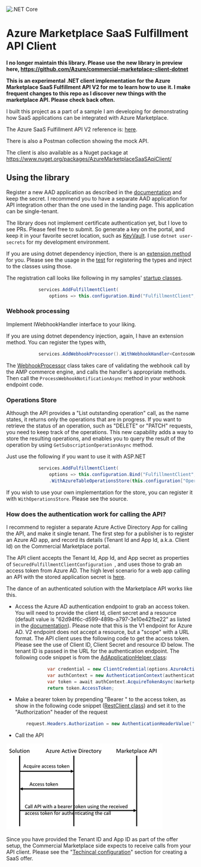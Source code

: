![.NET Core](https://github.com/Ercenk/AzureMarketplaceSaaSApiClient/workflows/.NET%20Core/badge.svg)

# Azure Marketplace SaaS Fulfillment API Client

**I no longer maintain this library. Please use the new library in preview here, https://github.com/Azure/commercial-marketplace-client-dotnet**

**This is an experimental .NET client implementation for the Azure Marketplace SaaS Fulfillment API V2 for me to learn how to use it. I make frequent changes to this repo as I discover new things with the marketplace API. Please check back often.**

I built this project as a part of a sample I am developing for demonstrating how SaaS applications can be integrated with Azure Marketplace.

The Azure SaaS Fulfillment API V2 reference is: [here](https://docs.microsoft.com/en-us/azure/marketplace/cloud-partner-portal/saas-app/cpp-saas-fulfillment-api-v2#update-a-subscription).

There is also a Postman collection showing the mock API.

The client is also available as a Nuget package at https://www.nuget.org/packages/AzureMarketplaceSaaSApiClient/

## Using the library

Register a new AAD application as described in the [documentation](https://docs.microsoft.com/en-us/azure/active-directory/develop/scenario-web-app-call-api-app-registration) and keep the secret. I recommend you to have a separate AAD application for API integration other than the one used in the landing page. This application can be single-tenant.

The library does not implement certificate authentication yet, but I love to see PRs. Please feel free to submit. So generate a key on the portal, and keep it in your favorite secret location, such as [KeyVault](https://docs.microsoft.com/en-us/aspnet/core/security/key-vault-configuration?view=aspnetcore-2.2). I use ```dotnet user-secrets``` for my development environment.

If you are using dotnet dependency injection, there is an [extension method](https://github.com/Ercenk/AzureMarketplaceSaaSApiClient/blob/master/src/FulfillmentClientServiceCollectionExtensions.cs) for you. Please see the usage in the [test](https://github.com/Ercenk/AzureMarketplaceSaaSApiClient/blob/master/test/SaaSFulfillmentClientTests/WebHookTests.cs#L76) for registering the types and inject to the classes using those.

The registration call looks like following in my samples' [startup classes](https://github.com/Ercenk/ContosoAMPBasic/blob/master/src/Dashboard/Startup.cs#L84).

```csharp
            services.AddFulfillmentClient(
                options => this.configuration.Bind("FulfillmentClient", options));
```

### Webhook processing

Implement IWebhookHandler interface to your liking. 

If you are using dotnet dependency injection, again, I have an extension method. You can register the types with,

``` csharp
            services.AddWebhookProcessor().WithWebhookHandler<ContosoWebhookHandler>();
```

The [WebhookProcessor](https://github.com/Ercenk/AzureMarketplaceSaaSApiClient/blob/master/src/WebHook/WebhookProcessor.cs#L77) class takes care of validating the webhook call by the AMP commerce engine, and calls the handler's appropriate methods. Then call the ```ProcessWebhookNotificationAsync``` method in your webhook endpoint code.

### Operations Store

Although the API provides a "List outstanding operation" call, as the name states, it returns only the operations that are in progress. If you want to retrieve the status of an operation, such as "DELETE" or "PATCH" requests, you need to keep track of the operations.
This new capability adds a way to store the resulting operations, and enables you to query the result of the operation by using ```GetSubscriptionOperationAsync``` method.

Just use the following if you want to use it with ASP.NET 

``` csharp
            services.AddFulfillmentClient(
                options => this.configuration.Bind("FulfillmentClient", options))
                .WithAzureTableOperationsStore(this.configuration["OperationsStoreConnectionString"]);
```

If you wish to use your own implementation for the store, you can register it with ```WithOperationsStore```. Please see the source.

### How does the authentication work for calling the API?

I recommend to register a separate Azure Active Directory App for calling the API, and make it single tenant. The first step for a publisher is to register an Azure AD app, and record its details (Tenant Id and App Id, a.k.a. Client Id) on the Commercial Marketplace portal.

The API client accepts the Tenant Id, App Id, and App secret as properties of ```SecuredFulfillmentClientConfiguration ```, and uses those to grab an access token from Azure AD. The high level scenario for a web app calling an API with the stored application secret is [here](https://docs.microsoft.com/en-us/azure/active-directory/develop/scenario-web-app-call-api-overview).

The dance of an authenticated solution with the Marketplace API works like this.

- Access the Azure AD authentication endpoint to grab an access token. You will need to provide the client Id, client secret and a resource (default value is "62d94f6c-d599-489b-a797-3e10e42fbe22" as listed in the [documentation](https://docs.microsoft.com/en-us/azure/marketplace/partner-center-portal/pc-saas-registration#get-a-token-based-on-the-azure-ad-app)). Please note that this is the V1 endpoint for Azure AD. V2 endpoint does not accept a resource, but a "scope" with a URL format. The API client uses the following code to get the access token. Please see the use of Client ID, Client Secret and resource ID below. The tenant ID is passed in the URL for the authentication endpoint. The following code snippet is from the [AdApplicationHelper class](https://github.com/Ercenk/AzureMarketplaceSaaSApiClient/blob/master/src/AzureAD/AdApplicationHelper.cs):

    ```C#
                var credential = new ClientCredential(options.AzureActiveDirectory.ClientId.ToString(), options.AzureActiveDirectory.AppKey);
                var authContext = new AuthenticationContext(authenticationEndpoint + options.AzureActiveDirectory.TenantId, false);
                var token = await authContext.AcquireTokenAsync(marketplaceResourceId, credential);
                return token.AccessToken;
    ```

- Make a bearer token by prepending "Bearer " to the access token, as show in the following code snippet ([RestClient class](https://github.com/Ercenk/AzureMarketplaceSaaSApiClient/blob/master/src/RestClient.cs#L48)) and set it to the "Authorization" header of the request

    ```C#
        request.Headers.Authorization = new AuthenticationHeaderValue("Bearer", bearerToken);
    ```

- Call the API

![Calling the API](Docs/CallAPI.png) 

Since you have provided the Tenant ID and App ID as part of the offer setup, the Commercial Marketplace side expects to receive calls from your API client. Please see the "[Techincal configuration](https://docs.microsoft.com/en-us/azure/marketplace/partner-center-portal/create-new-saas-offer#technical-configuration)" section for creating a SaaS offer.
